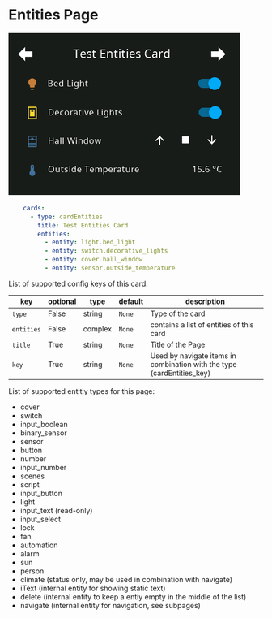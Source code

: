 # Entities Page

![card-entities](img/card-entities.png)

```yaml
    cards:
      - type: cardEntities
        title: Test Entities Card
        entities:
          - entity: light.bed_light
          - entity: switch.decorative_lights
          - entity: cover.hall_window
          - entity: sensor.outside_temperature
```

List of supported config keys of this card:

key | optional | type | default | description
-- | -- | -- | -- | --
`type` | False | string | `None` | Type of the card
`entities` | False | complex | `None` | contains a list of entities of this card
`title` | True | string | `None` | Title of the Page 
`key` | True | string | `None` | Used by navigate items in combination with the type (cardEntities_key)

List of supported entitiy types for this page:

- cover
- switch
- input_boolean
- binary_sensor
- sensor
- button
- number
- input_number
- scenes
- script
- input_button
- light
- input_text (read-only)
- input_select
- lock
- fan
- automation
- alarm
- sun
- person
- climate (status only, may be used in combination with navigate)
- iText (internal entity for showing static text)
- delete (internal entity to keep a entiy empty in the middle of the list)
- navigate (internal entity for navigation, see subpages)